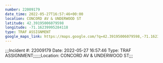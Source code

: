 ```yaml
---
number: 22009179
date_time: 2022-05-27T16:57:46+00:00
location: CONCORD AV & UNDERWOOD ST
latitude: 42.39195006079598
longitude: -71.16239995284118
type: TRAF ASSIGNMENT
google_maps_link: https://maps.google.com/?q=42.39195006079598,-71.16239995284118
---
```


;;;Incident #: 22009179  Date: 2022-05-27 16:57:46   Type: TRAF ASSIGNMENT;;;;;;Location: CONCORD AV & UNDERWOOD ST;;;
